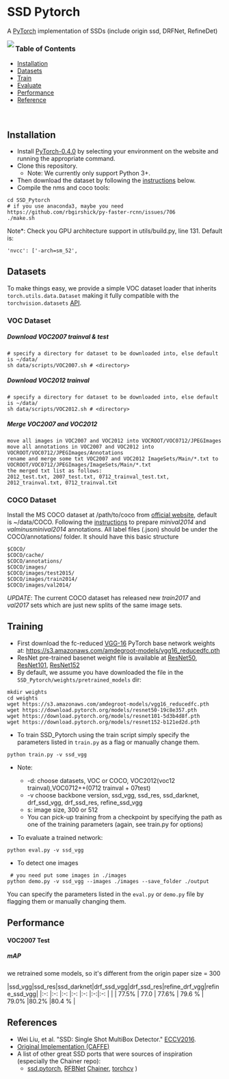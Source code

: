 # SSD Pytorch
A [PyTorch](http://pytorch.org/) implementation of SSDs (include origin ssd, DRFNet, RefineDet)

<img align="left" src= "https://github.com/yqyao/DRFNet/blob/master/data/drf_net.jpg">

<!-- <img align="right" src= "https://github.com/amdegroot/ssd.pytorch/blob/master/doc/ssd.png" height = 400/> -->

### Table of Contents
- <a href='#installation'>Installation</a>
- <a href='#datasets'>Datasets</a>
- <a href='#training'>Train</a>
- <a href='#evaluation'>Evaluate</a>
- <a href='#performance'>Performance</a>
- <a href='#references'>Reference</a>

&nbsp;
&nbsp;
&nbsp;
&nbsp;

## Installation
- Install [PyTorch-0.4.0](http://pytorch.org/)  by selecting your environment on the website and running the appropriate command.
- Clone this repository.
  * Note: We currently only support Python 3+.
- Then download the dataset by following the [instructions](#download-voc2007-trainval--test) below.
- Compile the nms and coco tools:

```shell
cd SSD_Pytorch
# if you use anaconda3, maybe you need https://github.com/rbgirshick/py-faster-rcnn/issues/706
./make.sh

```

Note*: Check you GPU architecture support in utils/build.py, line 131. Default is:

```Shell
'nvcc': ['-arch=sm_52',

```

## Datasets
To make things easy, we provide a simple VOC dataset loader that inherits `torch.utils.data.Dataset` making it fully compatible with the `torchvision.datasets` [API](http://pytorch.org/docs/torchvision/datasets.html).

### VOC Dataset
##### Download VOC2007 trainval & test

```Shell
# specify a directory for dataset to be downloaded into, else default is ~/data/
sh data/scripts/VOC2007.sh # <directory>
```

##### Download VOC2012 trainval

```Shell
# specify a directory for dataset to be downloaded into, else default is ~/data/
sh data/scripts/VOC2012.sh # <directory>
```

##### Merge VOC2007 and VOC2012

```Shell
move all images in VOC2007 and VOC2012 into VOCROOT/VOC0712/JPEGImages
move all annotations in VOC2007 and VOC2012 into VOCROOT/VOC0712/JPEGImages/Annotations
rename and merge some txt VOC2007 and VOC2012 ImageSets/Main/*.txt to VOCROOT/VOC0712/JPEGImages/ImageSets/Main/*.txt
the merged txt list as follows:
2012_test.txt, 2007_test.txt, 0712_trainval_test.txt, 2012_trainval.txt, 0712_trainval.txt

```
### COCO Dataset
Install the MS COCO dataset at /path/to/coco from [official website](http://mscoco.org/), default is ~/data/COCO. Following the [instructions](https://github.com/rbgirshick/py-faster-rcnn/blob/77b773655505599b94fd8f3f9928dbf1a9a776c7/data/README.md) to prepare *minival2014* and *valminusminival2014* annotations. All label files (.json) should be under the COCO/annotations/ folder. It should have this basic structure
```Shell
$COCO/
$COCO/cache/
$COCO/annotations/
$COCO/images/
$COCO/images/test2015/
$COCO/images/train2014/
$COCO/images/val2014/
```
*UPDATE*: The current COCO dataset has released new *train2017* and *val2017* sets which are just new splits of the same image sets. 


## Training
- First download the fc-reduced [VGG-16](https://arxiv.org/abs/1409.1556) PyTorch base network weights at: https://s3.amazonaws.com/amdegroot-models/vgg16_reducedfc.pth
- ResNet pre-trained basenet weight file is available at [ResNet50](https://download.pytorch.org/models/resnet50-19c8e357.pth), [ResNet101](https://download.pytorch.org/models/resnet101-5d3b4d8f.pth), [ResNet152](https://download.pytorch.org/models/resnet152-b121ed2d.pth)
- By default, we assume you have downloaded the file in the `SSD_Pytorch/weights/pretrained_models` dir:

```Shell
mkdir weights
cd weights
wget https://s3.amazonaws.com/amdegroot-models/vgg16_reducedfc.pth
wget https://download.pytorch.org/models/resnet50-19c8e357.pth
wget https://download.pytorch.org/models/resnet101-5d3b4d8f.pth
wget https://download.pytorch.org/models/resnet152-b121ed2d.pth
```

- To train SSD_Pytorch using the train script simply specify the parameters listed in `train.py` as a flag or manually change them.

```Shell
python train.py -v ssd_vgg
```

- Note:
    * -d: choose datasets, VOC or COCO, VOC2012(voc12 trainval),VOC0712++(0712 trainval + 07test)
    * -v choose backbone version, ssd_vgg, ssd_res, ssd_darknet, drf_ssd_vgg, drf_ssd_res, refine_ssd_vgg
    * s: image size, 300 or 512
    * You can pick-up training from a checkpoint by specifying the path as one of the training parameters (again, see train.py for options)
  
- To evaluate a trained network:

```Shell
python eval.py -v ssd_vgg
```

- To detect one images

```
 # you need put some images in ./images
python demo.py -v ssd_vgg --images ./images --save_folder ./output

```
You can specify the parameters listed in the `eval.py` or `demo.py` file by flagging them or manually changing them.  

## Performance

#### VOC2007 Test

##### mAP

we retrained some models, so it's different from the origin paper
size = 300

|ssd_vgg|ssd_res|ssd_darknet|drf_ssd_vgg|drf_ssd_res|refine_drf_vgg|refine_ssd_vgg| 
|:-:      |:-:      |:-:          |:-:          |:-:          |:-:|:-:  |          |
| 77.5%   | 77.0    | 77.6%       | 79.6 %      | 79.0%       |80.2% |80.4 %        |




## References
- Wei Liu, et al. "SSD: Single Shot MultiBox Detector." [ECCV2016]((http://arxiv.org/abs/1512.02325)).
- [Original Implementation (CAFFE)](https://github.com/weiliu89/caffe/tree/ssd)
- A list of other great SSD ports that were sources of inspiration (especially the Chainer repo): 
  * [ssd.pytorch]((https://github.com/amdegroot/ssd.pytorch)),
    [RFBNet](https://github.com/ruinmessi/RFBNet)
    [Chainer](https://github.com/Hakuyume/chainer-ssd),
    [torchcv](https://github.com/kuangliu/torchcv)
  ) 






